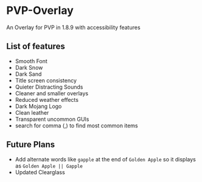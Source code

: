 # PVP-Overlay

An Overlay for PVP in 1.8.9 with accessibility features

## List of features

- Smooth Font
- Dark Snow
- Dark Sand
- Title screen consistency
- Quieter Distracting Sounds
- Cleaner and smaller overlays
- Reduced weather effects
- Dark Mojang Logo
- Clean leather
- Transparent uncommon GUIs
- search for comma (,) to find most common items

## Future Plans

- Add alternate words like `gapple` at the end of `Golden Apple` so it displays as `Golden Apple || Gapple`
- Updated Clearglass
